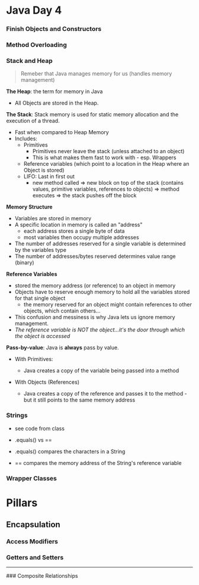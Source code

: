 # Java Day 4

### Finish Objects and Constructors

### Method Overloading

### Stack and Heap 
> Remeber that Java manages memory for us (handles memory management)  

**The Heap**: the term for memory in Java
- All Objects are stored in the Heap.

**The Stack**: Stack memory is used for static memory allocation and the execution of a thread.
- Fast when compared to Heap Memory  
- Includes:
    - Primitives
        - Primitives never leave the stack (unless attached to an object)
        - This is what makes them fast to work with - esp. Wrappers
    - Reference variables (which point to a location in the Heap where an Object is stored)
    - LIFO: Last in first out
        - new method called => new block on top of the stack (contains values, primitive variables, references to objects) => method executes => the stack pushes off the block
    


**Memory Structure**  
- Variables are stored in memory
- A specific location in memory is called an "address"
    - each address stores a single byte of data
    - most variables then occupy multiple addresses
- The number of addresses reserved for a single variable is determined by the variables type
- The number of addresses/bytes reserved determines value range (binary)

**Reference Variables**
- stored the memory address (or reference) to an object in memory
- Objects have to reserve enough memory to hold all the variables stored for that single object
    - the memory reserved for an object might contain references to other objects, which contain others...
- This confusion and messiness is why Java lets us ignore memory management. 
- *The reference variable is NOT the object...it's the door through which the object is accessed*  

**Pass-by-value**: Java is **always** pass by value.
- With Primitives:
    - Java creates a copy of the variable being passed into a method

- With Objects (References)
    - Java creates a copy of the reference and passes it to the method - but it still points to the same memory address

### Strings
- see code from class

- .equals() vs == 
 - .equals() compares the characters in a String
 - == compares the memory address of the String's reference variable
 

### Wrapper Classes

# Pillars

## Encapsulation

### Access Modifiers

### Getters and Setters



<hr>
### Composite Relationships
